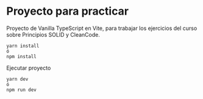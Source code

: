 # Proyecto para practicar

Proyecto de Vanilla TypeScript en Vite, para trabajar los ejercicios del curso sobre Principios SOLID y CleanCode.

```
yarn install
ó
npm install
```

Ejecutar proyecto
```
yarn dev
ó
npm run dev
```